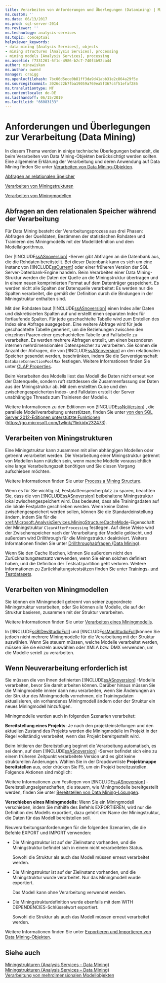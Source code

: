 ```yaml
---
title: Verarbeiten von Anforderungen und Überlegungen (Datamining) | Microsoft-Dokumentation
ms.custom: ''
ms.date: 06/13/2017
ms.prod: sql-server-2014
ms.reviewer: ''
ms.technology: analysis-services
ms.topic: conceptual
helpviewer_keywords:
- data mining [Analysis Services], objects
- mining structures [Analysis Services], processing
- mining models [Analysis Services], processing
ms.assetid: f7331261-6f1c-4986-b2c7-740f4b92ca44
author: minewiskan
ms.author: owend
manager: craigg
ms.openlocfilehash: 7bc06d5ece0b81ff3da9d41abb31e2c864a29f5e
ms.sourcegitcommit: 3026c22b7fba19059a769ea5f367c4f51efaf286
ms.translationtype: MT
ms.contentlocale: de-DE
ms.lasthandoff: 06/15/2019
ms.locfileid: "66083133"
---
```

# <a name="processing-requirements-and-considerations-data-mining"></a>Anforderungen und Überlegungen zur Verarbeitung (Data Mining)
  In diesem Thema werden in einige technische Überlegungen behandelt, die beim Verarbeiten von Data Mining-Objekten berücksichtigt werden sollten. Eine allgemeine Erklärung der Verarbeitung und deren Anwendung auf Data Mining finden Sie unter [Verarbeiten von Data Mining-Objekten](processing-data-mining-objects.md).  
  
 [Abfragen an relationalen Speicher](#bkmk_QueryReqs)  
  
 [Verarbeiten von Miningstrukturen](#bkmk_ProcessStructures)  
  
 [Verarbeiten von Miningmodellen](#bkmk_ProcessModels)  
  
##  <a name="bkmk_QueryReqs"></a> Abfragen an den relationalen Speicher während der Verarbeitung  
 Für Data Mining besteht der Verarbeitungsprozess aus drei Phasen: Abfragen der Quelldaten, Bestimmen der statistischen Rohdaten und Trainieren des Miningmodells mit der Modelldefinition und dem Modellalgorithmus.  
  
 Der [!INCLUDE[ssASnoversion](../../includes/ssasnoversion-md.md)] -Server gibt Abfragen an die Datenbank aus, die die Rohdaten bereitstellt. Bei dieser Datenbank kann es sich um eine Instanz von [!INCLUDE[ssCurrent](../../includes/sscurrent-md.md)] oder einer früheren Version der SQL Server-Datenbank-Engine handeln. Beim Verarbeiten einer Data Mining-Struktur werden die Daten der Quelle an die Miningstruktur übertragen und in einem neuen komprimierten Format auf dem Datenträger gespeichert. Es werden nicht alle Spalten der Datenquelle verarbeitet: Es werden nur die Spalten verarbeitet, die gemäß der Definition durch die Bindungen in der Miningstruktur enthalten sind.  
  
 Mit den Rohdaten baut [!INCLUDE[ssASnoversion](../../includes/ssasnoversion-md.md)] einen Index aller Daten und diskretisierten Spalten auf und erstellt einen separaten Index für fortlaufende Spalten. Für jede geschachtelte Tabelle wird zum Erstellen des Index eine Abfrage ausgegeben. Eine weitere Abfrage wird für jede geschachtelte Tabelle generiert, um die Beziehungen zwischen den einzelnen Paaren einer geschachtelten Tabelle und Falltabelle zu verarbeiten. Es werden mehrere Abfragen erstellt, um einen besonderen internen mehrdimensionalen Datenspeicher zu verarbeiten. Sie können die Anzahl der Abfragen, die von [!INCLUDE[ssASnoversion](../../includes/ssasnoversion-md.md)] an den relationalen Speicher gesendet werden, beschränken, indem Sie die Servereigenschaft `DatabaseConnectionPoolMax` festlegen. Weitere Informationen finden Sie unter [OLAP Properties](../server-properties/olap-properties.md).  
  
 Beim Verarbeiten des Modells liest das Modell die Daten nicht erneut von der Datenquelle, sondern ruft stattdessen die Zusammenfassung der Daten aus der Miningstruktur ab. Mit dem erstellten Cube und den zwischengespeicherten Index- und Falldaten erstellt der Server unabhängige Threads zum Trainieren der Modelle.  
  
 Weitere Informationen zu den Editionen von [!INCLUDE[ssNoVersion](../../includes/ssnoversion-md.md)] , die parallele Modellverarbeitung unterstützen, finden Sie unter [von den SQL Server 2012-Editionen unterstützte Funktionen](https://go.microsoft.com/fwlink/?linkid=232473) (https://go.microsoft.com/fwlink/?linkid=232473).  
  
##  <a name="bkmk_ProcessStructures"></a> Verarbeiten von Miningstrukturen  
 Eine Miningstruktur kann zusammen mit allen abhängigen Modellen oder getrennt verarbeitet werden. Die Verarbeitung einer Miningstruktur getrennt von Modellen kann nützlich sein, wenn manche Modelle voraussichtlich eine lange Verarbeitungszeit benötigen und Sie diesen Vorgang aufschieben möchten.  
  
 Weitere Informationen finden Sie unter [Process a Mining Structure](process-a-mining-structure.md).  
  
 Wenn es für Sie wichtig ist, Festplattenspeicherplatz zu sparen, beachten Sie, dass die von [!INCLUDE[ssASnoversion](../../includes/ssasnoversion-md.md)] beibehaltene Miningstruktur lokal zwischengespeichert wird. Das bedeutet, dass alle Trainingsdaten auf die lokale Festplatte geschrieben werden. Wenn keine Daten zwischengespeichert werden sollen, können Sie die Standardeinstellung ändern, indem Sie für die <xref:Microsoft.AnalysisServices.MiningStructureCacheMode>-Eigenschaft der Miningstruktur `ClearAfterProcessing` festlegen. Auf diese Weise wird der Zwischenspeicher nach der Verarbeitung der Modelle gelöscht, und außerdem wird Drillthrough für die Miningstruktur deaktiviert. Weitere Informationen finden Sie unter [Drillthroughabfragen &#40;Data Mining&#41;](drillthrough-queries-data-mining.md).  
  
 Wenn Sie den Cache löschen, können Sie außerdem nicht den Zurückhaltungstestsatz verwenden, wenn Sie einen solchen definiert haben, und die Definition der Testsatzpartition geht verloren. Weitere Informationen zu Zurückhaltungstestsätzen finden Sie unter [Trainings- und Testdatasets](training-and-testing-data-sets.md).  
  
##  <a name="bkmk_ProcessModels"></a> Verarbeiten von Miningmodellen  
 Sie können ein Miningmodell getrennt von seiner zugeordnete Miningstruktur verarbeiten, oder Sie können alle Modelle, die auf der Struktur basieren, zusammen mit der Struktur verarbeiten.  
  
 Weitere Informationen finden Sie unter [Verarbeiten eines Miningmodells](process-a-mining-model.md).  
  
 In [!INCLUDE[ssBIDevStudioFull](../../includes/ssbidevstudiofull-md.md)] und [!INCLUDE[ssManStudioFull](../../includes/ssmanstudiofull-md.md)]können Sie jedoch nicht mehrere Miningmodelle für die Verarbeitung mit der Struktur auswählen. Wenn Sie steuern müssen, welche Modelle verarbeitet werden, müssen Sie sie einzeln auswählen oder XMLA bzw. DMX verwenden, um die Modelle seriell zu verarbeiten.  
  
## <a name="when-reprocessing-is-required"></a>Wenn Neuverarbeitung erforderlich ist  
 Sie müssen die von Ihnen definierten [!INCLUDE[ssASnoversion](../../includes/ssasnoversion-md.md)] -Modelle verarbeiten, bevor Sie damit arbeiten können. Darüber hinaus müssen Sie die Miningmodelle immer dann neu verarbeiten, wenn Sie Änderungen an der Struktur des Miningmodells vornehmen, die Trainingsdaten aktualisieren, ein vorhandenes Miningmodell ändern oder der Struktur ein neues Miningmodell hinzufügen.  
  
 Miningmodelle werden auch in folgenden Szenarien verarbeitet:  
  
 **Bereitstellung eines Projekts**: Je nach den projekteinstellungen und den aktuellen Zustand des Projekts werden die Miningmodelle im Projekt in der Regel vollständig verarbeitet, wenn das Projekt bereitgestellt wird.  
  
 Beim Initiieren der Bereitstellung beginnt die Verarbeitung automatisch, es sei denn, auf dem [!INCLUDE[ssASnoversion](../../includes/ssasnoversion-md.md)] -Server befindet sich eine zu einem früheren Zeitpunkt verarbeitete Version und es gibt keine strukturellen Änderungen. Wählen Sie in der Dropdownliste **Projektmappe bereitstellen** aus, oder drücken Sie F5, um ein Projekt bereitzustellen. Folgende Aktionen sind möglich:  
  
 Weitere Informationen zum Festlegen von [!INCLUDE[ssASnoversion](../../includes/ssasnoversion-md.md)] -Bereitstellungseigenschaften, die steuern, wie Miningmodelle bereitgestellt werden, finden Sie unter [Bereitstellen von Data Mining-Lösungen](deployment-of-data-mining-solutions.md).  
  
 **Verschieben eines Miningmodells**: Wenn Sie ein Miningmodell verschieben, indem Sie mithilfe des Befehls EXPORTIEREN, wird nur die Definition des Modells exportiert, dazu gehört der Name der Miningstruktur, die Daten für das Modell bereitstellen soll.  
  
 Neuverarbeitungsanforderungen für die folgenden Szenarien, die die Befehle EXPORT und IMPORT verwenden:  
  
-   Die Miningstruktur ist auf der Zielinstanz vorhanden, und die Miningstruktur befindet sich in einem nicht verarbeiteten Status.  
  
     Sowohl die Struktur als auch das Modell müssen erneut verarbeitet werden.  
  
-   Die Miningstruktur ist auf der Zielinstanz vorhanden, und die Miningstruktur wurde verarbeitet. Nur das Miningmodell wurde exportiert.  
  
     Das Modell kann ohne Verarbeitung verwendet werden.  
  
-   Die Miningstrukturdefinition wurde ebenfalls mit dem WITH DEPENDENCIES-Schlüsselwort exportiert.  
  
     Sowohl die Struktur als auch das Modell müssen erneut verarbeitet werden.  
  
 Weitere Informationen finden Sie unter [Exportieren und Importieren von Data Mining-Objekten](export-and-import-data-mining-objects.md).  
  
## <a name="see-also"></a>Siehe auch  
 [Miningstrukturen &#40;Analysis Services – Data Mining&#41;](mining-structures-analysis-services-data-mining.md)   
 [Miningstrukturen &#40;Analysis Services – Data Mining&#41;](mining-structures-analysis-services-data-mining.md)   
 [Verarbeitung von mehrdimensionalen Modellobjekten](../multidimensional-models/processing-a-multidimensional-model-analysis-services.md)  
  
  
